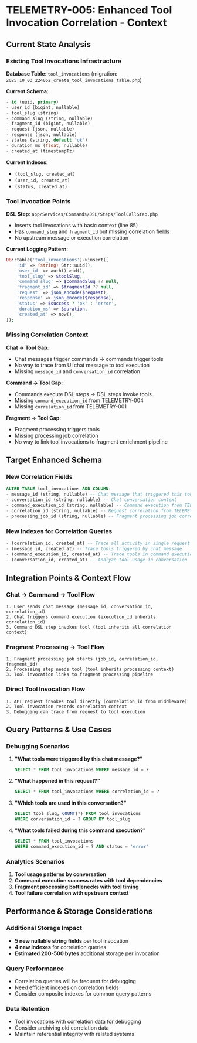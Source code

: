 # TELEMETRY-005: Enhanced Tool Invocation Correlation - Context

## Current State Analysis

### Existing Tool Invocations Infrastructure
**Database Table**: `tool_invocations` (migration: `2025_10_03_224052_create_tool_invocations_table.php`)

**Current Schema**:
```sql
- id (uuid, primary)
- user_id (bigint, nullable) 
- tool_slug (string)
- command_slug (string, nullable)
- fragment_id (bigint, nullable)
- request (json, nullable)
- response (json, nullable)
- status (string, default 'ok')
- duration_ms (float, nullable)
- created_at (timestampTz)
```

**Current Indexes**:
- `(tool_slug, created_at)`
- `(user_id, created_at)`
- `(status, created_at)`

### Tool Invocation Points
**DSL Step**: `app/Services/Commands/DSL/Steps/ToolCallStep.php`
- Inserts tool invocations with basic context (line 85)
- Has `command_slug` and `fragment_id` but missing correlation fields
- No upstream message or execution correlation

**Current Logging Pattern**:
```php
DB::table('tool_invocations')->insert([
    'id' => (string) Str::uuid(),
    'user_id' => auth()->id(),
    'tool_slug' => $toolSlug,
    'command_slug' => $commandSlug ?? null,
    'fragment_id' => $fragmentId ?? null,
    'request' => json_encode($request),
    'response' => json_encode($response),
    'status' => $success ? 'ok' : 'error',
    'duration_ms' => $duration,
    'created_at' => now(),
]);
```

### Missing Correlation Context
**Chat → Tool Gap**:
- Chat messages trigger commands → commands trigger tools
- No way to trace from UI chat message to tool execution
- Missing `message_id` and `conversation_id` correlation

**Command → Tool Gap**:
- Commands execute DSL steps → DSL steps invoke tools
- Missing `command_execution_id` from TELEMETRY-004
- Missing `correlation_id` from TELEMETRY-001

**Fragment → Tool Gap**:
- Fragment processing triggers tools
- Missing processing job correlation
- No way to link tool invocations to fragment enrichment pipeline

## Target Enhanced Schema

### New Correlation Fields
```sql
ALTER TABLE tool_invocations ADD COLUMN:
- message_id (string, nullable) -- Chat message that triggered this tool
- conversation_id (string, nullable) -- Chat conversation context
- command_execution_id (string, nullable) -- Command execution from TELEMETRY-004
- correlation_id (string, nullable) -- Request correlation from TELEMETRY-001
- processing_job_id (string, nullable) -- Fragment processing job correlation
```

### New Indexes for Correlation Queries
```sql
- (correlation_id, created_at) -- Trace all activity in single request
- (message_id, created_at) -- Trace tools triggered by chat message
- (command_execution_id, created_at) -- Trace tools in command execution
- (conversation_id, created_at) -- Analyze tool usage in conversation
```

## Integration Points & Context Flow

### Chat → Command → Tool Flow
```
1. User sends chat message (message_id, conversation_id, correlation_id)
2. Chat triggers command execution (execution_id inherits correlation_id)
3. Command DSL step invokes tool (tool inherits all correlation context)
```

### Fragment Processing → Tool Flow
```
1. Fragment processing job starts (job_id, correlation_id, fragment_id)
2. Processing step needs tool (tool inherits processing context)
3. Tool invocation links to fragment processing pipeline
```

### Direct Tool Invocation Flow
```
1. API request invokes tool directly (correlation_id from middleware)
2. Tool invocation records correlation context
3. Debugging can trace from request to tool execution
```

## Query Patterns & Use Cases

### Debugging Scenarios
1. **"What tools were triggered by this chat message?"**
   ```sql
   SELECT * FROM tool_invocations WHERE message_id = ?
   ```

2. **"What happened in this request?"**
   ```sql
   SELECT * FROM tool_invocations WHERE correlation_id = ?
   ```

3. **"Which tools are used in this conversation?"**
   ```sql
   SELECT tool_slug, COUNT(*) FROM tool_invocations 
   WHERE conversation_id = ? GROUP BY tool_slug
   ```

4. **"What tools failed during this command execution?"**
   ```sql
   SELECT * FROM tool_invocations 
   WHERE command_execution_id = ? AND status = 'error'
   ```

### Analytics Scenarios
1. **Tool usage patterns by conversation**
2. **Command execution success rates with tool dependencies**
3. **Fragment processing bottlenecks with tool timing**
4. **Tool failure correlation with upstream context**

## Performance & Storage Considerations

### Additional Storage Impact
- **5 new nullable string fields** per tool invocation
- **4 new indexes** for correlation queries
- **Estimated 200-500 bytes** additional storage per invocation

### Query Performance
- Correlation queries will be frequent for debugging
- Need efficient indexes on correlation fields
- Consider composite indexes for common query patterns

### Data Retention
- Tool invocations with correlation data for debugging
- Consider archiving old correlation data
- Maintain referential integrity with related systems